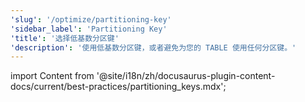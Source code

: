 ```yaml
---
'slug': '/optimize/partitioning-key'
'sidebar_label': 'Partitioning Key'
'title': '选择低基数分区键'
'description': '使用低基数分区键，或者避免为您的 TABLE 使用任何分区键。'
---
```


import Content from '@site/i18n/zh/docusaurus-plugin-content-docs/current/best-practices/partitioning_keys.mdx';

<Content />
